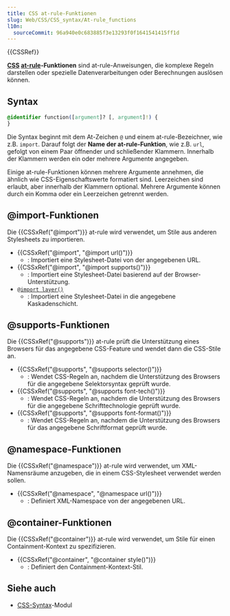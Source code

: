 ```yaml
---
title: CSS at-rule-Funktionen
slug: Web/CSS/CSS_syntax/At-rule_functions
l10n:
  sourceCommit: 96a940e0c683885f3e13293f0f1641541415ff1d
---
```


{{CSSRef}}

**[CSS](/de/docs/Web/CSS) [at-rule](/de/docs/Web/CSS/CSS_syntax/At-rule)-Funktionen** sind at-rule-Anweisungen, die komplexe Regeln darstellen oder spezielle Datenverarbeitungen oder Berechnungen auslösen können.

## Syntax

```css
@identifier function([argument]? [, argument]!) {
}
```

Die Syntax beginnt mit dem At-Zeichen `@` und einem at-rule-Bezeichner, wie z.B. `import`. Darauf folgt der **Name der at-rule-Funktion**, wie z.B. `url`, gefolgt von einem Paar öffnender und schließender Klammern. Innerhalb der Klammern werden ein oder mehrere Argumente angegeben.

Einige at-rule-Funktionen können mehrere Argumente annehmen, die ähnlich wie CSS-Eigenschaftswerte formatiert sind. Leerzeichen sind erlaubt, aber innerhalb der Klammern optional. Mehrere Argumente können durch ein Komma oder ein Leerzeichen getrennt werden.

## @import-Funktionen

Die {{CSSxRef("@import")}} at-rule wird verwendet, um Stile aus anderen Stylesheets zu importieren.

- {{CSSxRef("@import", "@import url()")}}
  - : Importiert eine Stylesheet-Datei von der angegebenen URL.
- {{CSSxRef("@import", "@import supports()")}}
  - : Importiert eine Stylesheet-Datei basierend auf der Browser-Unterstützung.
- [`@import layer()`](/de/docs/Web/CSS/@import/layer_function)
  - : Importiert eine Stylesheet-Datei in die angegebene Kaskadenschicht.

## @supports-Funktionen

Die {{CSSxRef("@supports")}} at-rule prüft die Unterstützung eines Browsers für das angegebene CSS-Feature und wendet dann die CSS-Stile an.

- {{CSSxRef("@supports", "@supports selector()")}}
  - : Wendet CSS-Regeln an, nachdem die Unterstützung des Browsers für die angegebene Selektorsyntax geprüft wurde.
- {{CSSxRef("@supports", "@supports font-tech()")}}
  - : Wendet CSS-Regeln an, nachdem die Unterstützung des Browsers für die angegebene Schrifttechnologie geprüft wurde.
- {{CSSxRef("@supports", "@supports font-format()")}}
  - : Wendet CSS-Regeln an, nachdem die Unterstützung des Browsers für das angegebene Schriftformat geprüft wurde.

## @namespace-Funktionen

Die {{CSSxRef("@namespace")}} at-rule wird verwendet, um XML-Namensräume anzugeben, die in einem CSS-Stylesheet verwendet werden sollen.

- {{CSSxRef("@namespace", "@namespace url()")}}
  - : Definiert XML-Namespace von der angegebenen URL.

## @container-Funktionen

Die {{CSSxRef("@container")}} at-rule wird verwendet, um Stile für einen Containment-Kontext zu spezifizieren.

- {{CSSxRef("@container", "@container style()")}}
  - : Definiert den Containment-Kontext-Stil.

## Siehe auch

- [CSS-Syntax](/de/docs/Web/CSS/CSS_syntax)-Modul
